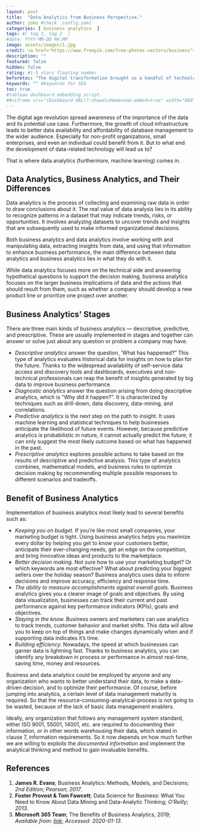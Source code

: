 ```yaml
---
layout: post
title:  "Data Analytics from Business Perspective."
author: joko #check _config.yaml
categories: [ business analytics  ]
tags: #[ tag 1, tag 2  ]
#date: YYYY-MM-DD HH:MM
image: assets/images/1.jpg
credit: <a href="https://www.freepik.com/free-photos-vectors/business">Business photo created by freepik - www.freepik.com</a>
description: ""
featured: false
hidden: false
rating: #1-5 stars floating number
beforetoc: "The digital transformation brought us a handful of technology, term, and practical implementation that helps either individual or organization to improve and overcome their problem. One of them is business analytics which is a branch of data analytics practice and implementation."
keywords: "" #keywords for SEO
toc: true
#tableau dashboard embedding script.
##<iframe src="(Dashboard URL)?:showVizHome=no&:embed=true" width="660" height="900"></iframe>
---
```


The digital age revolution spread awareness of the importance of the data and its potential use case. Furthermore, the growth of cloud infrastructure leads to better data availability and affordability of database management to the wider audience. Especially for non-profit organizations, small enterprises, and even an individual could benefit from it. But to what end the development of data-related technology will lead us to?

That is where data analytics (furthermore, machine learning) comes in.

## Data Analytics, Business Analytics, and Their Differences

Data analytics is the process of collecting and examining raw data in order to draw conclusions about it. The real value of data analysis lies in its ability to recognize patterns in a dataset that may indicate trends, risks, or opportunities. It involves analyzing datasets to uncover trends and insights that are subsequently used to make informed organizational decisions.

Both business analytics and data analytics involve working with and manipulating data, extracting insights from data, and using that information to enhance business performance, the main difference between data analytics and business analytics lies in what they do with it.

While data analytics focuses more on the technical side and answering hypothetical questions to support the decision making, business analytics focuses on the larger business implications of data and the actions that should result from them, such as whether a company should develop a new product line or prioritize one project over another. 

## Business Analytics' Stages

There are three main kinds of business analytics — descriptive, predictive, and prescriptive. These are usually implemented in stages and together can answer or solve just about any question or problem a company may have. 

- *Descriptive analytics* answer the question, ‘What has happened?” This type of analytics evaluates historical data for insights on how to plan for the future. Thanks to the widespread availability of self-service data access and discovery tools and dashboards, executives and non-technical professionals can reap the benefit of insights generated by big data to improve business performance.
-  *Diagnostic analytics* answer the question arising from doing descriptive analytics, which is "Why did it happen?". It is characterized by techniques such as drill-down, data discovery, data-mining, and correlations.
- *Predictive analytics* is the next step on the path to insight. It uses machine learning and statistical techniques to help businesses anticipate the likelihood of future events. However, because predictive analytics is probabilistic in nature, it cannot actually predict the future; it can only suggest the most likely outcome based on what has happened in the past.
- *Prescriptive analytics* explores possible actions to take based on the results of descriptive and predictive analysis. This type of analytics combines, mathematical models, and business rules to optimize decision making by recommending multiple possible responses to different scenarios and tradeoffs.

## Benefit of Business Analytics

Implementation of business analytics most likely lead to several benefits such as:
- *Keeping you on budget.* If you’re like most small companies, your marketing budget is tight. Using business analytics helps you maximize every dollar by helping you get to know your customers better, anticipate their ever-changing needs, get an edge on the competition, and bring innovative ideas and products to the marketplace.  
- *Better decision making.* Not sure how to use your marketing budget? Or which keywords are most effective? What about predicting your biggest sellers over the holiday season? Business analytics uses data to inform decisions and improve accuracy, efficiency and response time. 
- *The ability to measure accomplishments against overall goals.* Business analytics gives you a clearer image of goals and objectives. By using data visualization, businesses can track their current and past performance against key performance indicators (KPIs), goals and objectives. 
- *Staying in the know.* Business owners and marketers can use analytics to track trends, customer behavior and market shifts. This data will allow you to keep on top of things and make changes dynamically when and if supporting data indicates it’s time. 
- *Building efficiency.* Nowadays, the speed at which businesses can garner data is lightning fast. Thanks to business analytics, you can identify any breakdown in process or performance in almost real-time, saving time, money and resources.  


<!-- ## Who might need business analytics? -->

Business and data analytics could be employed by anyone and any organization who wants to better understand their data, to make a data-driven decision, and to optimize their performance. Of course, before jumping into analytics, a certain level of data management maturity is required.  So that the resource-consuming-analytical-process is not going to be wasted, because of the lack of basic data management enablers.

Ideally, any organization that follows any management system standard, either ISO 9001, 55001, 14001, etc. are required to documenting their information, or in other words warehousing their data, which stated in clause 7, information requirements. So it now depends on how much further we are willing to exploits the *documented information* and implement the analytical thinking and method to gain invaluable benefits.


## References
1. **James R. Evans**; Business Analytics: Methods, Models, and Decisions; *2nd Edition*; *Pearson*; *2017*.
2. **Foster Provost & Tom Fawcett**; Data Science for Business: What You Need to Know About Data Mining and Data-Analytic Thinking; *O'Reilly*; *2013*.
3. **Microsoft 365 Team**; The Benefits of Business Analytics, 2019; *Available from: [link](https://www.microsoft.com/en-us/microsoft-365/growth-center/resources/benefits-of-business-analytics)*; *Accessed: 2020-01-13*.